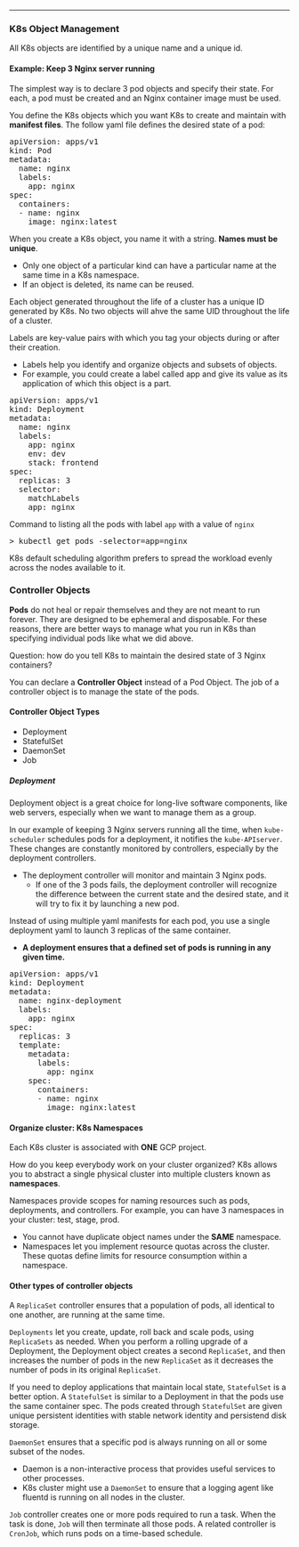 _______________________________________________________________________________
### K8s Object Management
All K8s objects are identified by a unique name and a unique id.

#### Example: Keep 3 Nginx server running
The simplest way is to declare 3 pod objects and specify their state. For each, a pod must be created and an Nginx container image must be used.

You define the K8s objects which you want K8s to create and maintain with **manifest files**. The follow yaml file defines the desired state of a pod:

<pre>
apiVersion: apps/v1
kind: Pod
metadata:
  name: nginx
  labels:
    app: nginx
spec:
  containers:
  - name: nginx
    image: nginx:latest
</pre>

When you create a K8s object, you name it with a string. **Names must be unique**.
* Only one object of a particular kind can have a particular name at the same time in a K8s namespace.
* If an object is deleted, its name can be reused.

Each object generated throughout the life of a cluster has a unique ID generated by K8s. No two objects will ahve the same UID throughout the life of a cluster.

Labels are key-value pairs with which you tag your objects during or after their creation.
* Labels help you identify and organize objects and subsets of objects.
* For example, you could create a label called app and give its value as its application of which this object is a part.

<pre>
apiVersion: apps/v1
kind: Deployment
metadata:
  name: nginx
  labels:
    app: nginx
    env: dev
    stack: frontend
spec:
  replicas: 3
  selector:
    matchLabels
    app: nginx
</pre>

Command to listing all the pods with label `app` with a value of `nginx`
<pre>
> kubectl get pods -selector=app=nginx
</pre>

K8s default scheduling algorithm prefers to spread the workload evenly across the nodes available to it.

### Controller Objects
**Pods** do not heal or repair themselves and they are not meant to run forever. They are designed to be ephemeral and disposable. For these reasons, there are better ways to manage what you run in K8s than specifying individual pods like what we did above.

Question: how do you tell K8s to maintain the desired state of 3 Nginx containers?

You can declare a **Controller Object** instead of a Pod Object. The job of a controller object is to manage the state of the pods.

#### Controller Object Types
* Deployment
* StatefulSet
* DaemonSet
* Job

##### Deployment
Deployment object is a great choice for long-live software components, like web servers, especially when we want to manage them as a group.

In our example of keeping 3 Nginx servers running all the time, when `kube-scheduler` schedules pods for a deployment, it notifies the `kube-APIserver`. These changes are constantly monitored by controllers, especially by the deployment controllers.
* The deployment controller will monitor and maintain 3 Nginx pods.
  * If one of the 3 pods fails, the deployment controller will recognize the difference between the current state and the desired state, and it will try to fix it by launching a new pod.

Instead of using multiple yaml manifests for each pod, you use a single deployment yaml to launch 3 replicas of the same container.
* **A deployment ensures that a defined set of pods is running in any given time.**

<pre>
apiVersion: apps/v1
kind: Deployment
metadata:
  name: nginx-deployment
  labels:
    app: nginx
spec:
  replicas: 3
  template:
    metadata:
      labels:
        app: nginx
    spec:
      containers:
      - name: nginx
        image: nginx:latest
</pre>

#### Organize cluster: K8s Namespaces
Each K8s cluster is associated with **ONE** GCP project.

How do you keep everybody work on your cluster organized? K8s allows you to abstract a single physical cluster into multiple clusters known as **namespaces**.

Namespaces provide scopes for naming resources such as pods, deployments, and controllers. For example, you can have 3 namespaces in your cluster: test, stage, prod.
* You cannot have duplicate object names under the **SAME** namespace.
* Namespaces let you implement resource quotas across the cluster. These quotas define limits for resource consumption within a namespace.

#### Other types of controller objects
A `ReplicaSet` controller ensures that a population of pods, all identical to one another, are running at the same time.

`Deployments` let you create, update, roll back and scale pods, using `ReplicaSets` as needed. When you perform a rolling upgrade of a Deployment, the Deployment object creates a second `ReplicaSet`, and then increases the number of pods in the new `ReplicaSet` as it decreases the number of pods in its original `ReplicaSet`.

If you need to deploy applications that maintain local state, `StatefulSet` is a better option. A `StatefulSet` is similar to a Deployment in that the pods use the same container spec. The pods created through `StatefulSet` are given unique persistent identities with stable network identity and persistend disk storage.

`DaemonSet` ensures that a specific pod is always running on all or some subset of the nodes.
* Daemon is a non-interactive process that provides useful services to other processes.
* K8s cluster might use a `DaemonSet` to ensure that a logging agent like fluentd is running on all nodes in the cluster.

`Job` controller creates one or more pods required to run a task. When the task is done, `Job` will then terminate all those pods. A related controller is `CronJob`, which runs pods on a time-based schedule.